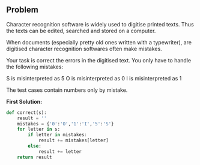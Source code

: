 ## Problem

Character recognition software is widely used to digitise printed texts. Thus the texts can be edited, searched and stored on a computer.

When documents (especially pretty old ones written with a typewriter), are digitised character recognition softwares often make mistakes.

Your task is correct the errors in the digitised text. You only have to handle the following mistakes:

S is misinterpreted as 5
O is misinterpreted as 0
I is misinterpreted as 1

The test cases contain numbers only by mistake.

**First Solution:**

```python
def correct(s):
    result = ''
    mistakes = {'0':'O','1':'I','5':'S'}
    for letter in s:
        if letter in mistakes:
            result += mistakes[letter]
        else:
            result += letter
    return result
```
